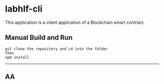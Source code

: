 # labhlf-cli

This application is a client application of a Blockchain smart contract.


## Manual Build and Run

```
git clone the repository and cd into the folder
then
npm install
```
-----
## AA

